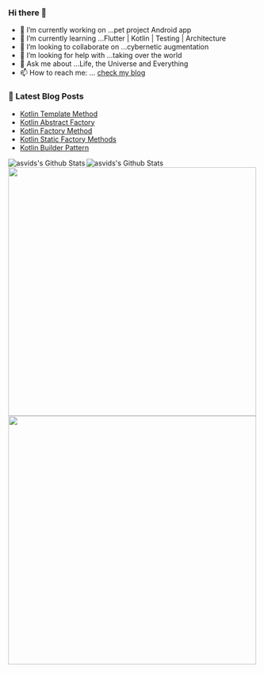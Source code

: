 ### Hi there 👋

- 🔭 I’m currently working on ...pet project Android app
- 🌱 I’m currently learning ...Flutter | Kotlin | Testing | Architecture
- 👯 I’m looking to collaborate on ...cybernetic augmentation
- 🤔 I’m looking for help with ...taking over the world
- 💬 Ask me about ...Life, the Universe and Everything 
- 📫 How to reach me: ... [check my blog](https://asvid.github.io/)

### 📕 Latest Blog Posts
<!-- BLOG-POST-LIST:START -->
- [Kotlin Template Method](http://asvid.github.io//kotlin-template-method)
- [Kotlin Abstract Factory](http://asvid.github.io//kotlin-abstract-factory)
- [Kotlin Factory Method](http://asvid.github.io//kotlin-factory-method)
- [Kotlin Static Factory Methods](http://asvid.github.io//kotlin-static-factory-methods)
- [Kotlin Builder Pattern](http://asvid.github.io//kotlin-builder-pattern)
<!-- BLOG-POST-LIST:END -->

<img align="left" alt="asvids's Github Stats" src="https://github-readme-stats.vercel.app/api?username=asvid&show_icons=true&hide_border=true&theme=dracula&include_all_commits=true&count_private=true" />
<img align="left" alt="asvids's Github Stats" src="https://github-readme-stats.vercel.app/api/top-langs/?username=asvid&layout=compact&show_icons=true&hide_border=true&theme=dracula&count_private=true&exclude_repo=szablony-allegro,app-resource-bundle,VineApp,Frigo-backend,android-build-tweaks,asvid.github.io&langs_count=10"/>

<img align="left" src="https://wakatime.com/share/@c50ef60a-e504-48e3-993e-25e666cca998/258ff3ee-3c70-4435-afe3-dfbbf86dee90.svg" width="500"/>
<img align="left" src="https://wakatime.com/share/@c50ef60a-e504-48e3-993e-25e666cca998/e5047a06-616b-47a5-83e9-85f80048b422.svg" width="500"/>
